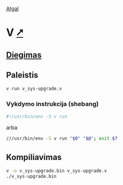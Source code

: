 [Atgal](./readme.md)

# V [&#x2B67;](https://vlang.io/)

## [Diegimas](../install/v_readme.md)

## Paleistis

```bash
v run v_sys-upgrade.v
```

### Vykdymo instrukcija (shebang)

```bash
#!/usr/bin/env -S v run
```

arba

```bash
///usr/bin/env -S v run "$0" "$@"; exit $?
```

## Kompiliavimas

```bash
v -o v_sys-upgrade.bin v_sys-upgrade.v
./v_sys-upgrade.bin
```
